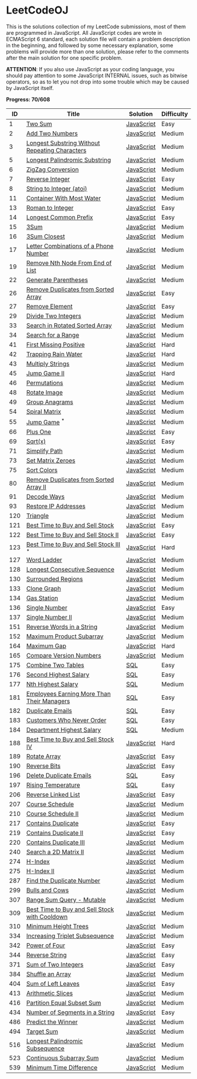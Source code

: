 # LeetCodeOJ

This is the solutions collection of my LeetCode submissions, most of them are programmed in JavaScript. All JavaScript codes are wrote in ECMAScript 6 standard, each solution file will contain a problem description in the beginning, and followed by some necessary explanation, some problems will provide more than one solution, please refer to the comments after the main solution for one specific problem.

**ATTENTION**: If you also use JavaScript as your coding language, you should pay attention to some JavaScript INTERNAL issues, such as bitwise operators, so as to let you not drop into some trouble which may be caused by JavaScript itself.

**Progress: 70/608**

| ID | Title | Solution | Difficulty |
|---| ----- | -------- | ---------- |
|1|[Two Sum](https://leetcode.com/problems/two-sum/) | [JavaScript](./src/two-sum/res.js)|Easy|
|2|[Add Two Numbers](https://leetcode.com/problems/add-two-numbers/) | [JavaScript](./src/add-two-numbers/res.js)|Medium|
|3|[Longest Substring Without Repeating Characters](https://leetcode.com/problems/longest-substring-without-repeating-characters/) | [JavaScript](./src/longest-substring-without-repeating-characters/res.js) |Medium|
|5|[Longest Palindromic Substring](https://leetcode.com/problems/longest-palindromic-substring/) | [JavaScript](./src/longest-palindromic-substring/res.js) |Medium|
|6|[ZigZag Conversion](https://leetcode.com/problems/zigzag-conversion/) | [JavaScript](./src/zigzag-conversion/res.js) |Medium|
|7|[Reverse Integer](https://leetcode.com/problems/reverse-integer/) | [JavaScript](./src/reverse-integer/res.js)|Easy|
|8|[String to Integer (atoi)](https://leetcode.com/problems/string-to-integer-atoi/) | [JavaScript](./src/string-to-integer-atoi/res.js)|Medium|
|11|[Container With Most Water](https://leetcode.com/problems/container-with-most-water/) | [JavaScript](./src/container-with-most-water/res.js)|Medium|
|13|[Roman to Integer](https://leetcode.com/problems/roman-to-integer/) | [JavaScript](./src/roman-to-integer/res.js)|Easy|
|14|[Longest Common Prefix](https://leetcode.com/problems/longest-common-prefix/) | [JavaScript](./src/longest-common-prefix/res.js)|Easy|
|15|[3Sum](https://leetcode.com/problems/3sum/) | [JavaScript](./src/3sum/res.js) |Medium|
|16|[3Sum Closest](https://leetcode.com/problems/3sum-closest/) | [JavaScript](./src/3sum-closest/res.js) |Medium|
|17|[Letter Combinations of a Phone Number](https://leetcode.com/problems/letter-combinations-of-a-phone-number/) | [JavaScript](./src/letter-combinations-of-a-phone-number/res.js)|Medium|
|19|[Remove Nth Node From End of List](https://leetcode.com/problems/remove-nth-node-from-end-of-list/) | [JavaScript](./src/remove-nth-node-from-end-of-list/res.js)|Medium|
|22|[Generate Parentheses](https://leetcode.com/problems/generate-parentheses/) | [JavaScript](./src/generate-parentheses/res.js)|Medium|
|26|[Remove Duplicates from Sorted Array](https://leetcode.com/problems/remove-duplicates-from-sorted-array/) | [JavaScript](./src/remove-duplicates-from-sorted-array/res.js)|Easy|
|27|[Remove Element](https://leetcode.com/problems/remove-element/) | [JavaScript](./src/remove-element/res.js)|Easy|
|29|[Divide Two Integers](https://leetcode.com/problems/divide-two-integers/) | [JavaScript](./src/divide-two-integers/res.js)|Medium|
|33|[Search in Rotated Sorted Array](https://leetcode.com/problems/search-in-rotated-sorted-array/) | [JavaScript](./src/search-in-rotated-sorted-array/res.js)|Medium|
|34|[Search for a Range](https://leetcode.com/problems/search-for-a-range/) | [JavaScript](./src/search-for-a-range/res.js)|Medium|
|41|[First Missing Positive](https://leetcode.com/problems/first-missing-positive/description/) | [JavaScript](./src/first-missing-positive/res.js)|Hard|
|42|[	Trapping Rain Water](https://leetcode.com/problems/trapping-rain-water/description/) | [JavaScript](./src/trapping-rain-water/res.js)|Hard|
|43|[Multiply Strings](https://leetcode.com/problems/multiply-strings/) | [JavaScript](./src/multiply-strings/res.js)|Medium|
|45|[Jump Game II](https://leetcode.com/problems/jump-game-ii/) | [JavaScript](./src/jump-game-ii/res.js)|Hard|
|46|[Permutations](https://leetcode.com/problems/permutations/) | [JavaScript](./src/permutations/res.js)|Medium|
|48|[Rotate Image](https://leetcode.com/problems/rotate-image/) | [JavaScript](./src/rotate-image/res.js)|Medium|
|49|[Group Anagrams](https://leetcode.com/problems/anagrams/) | [JavaScript](./src/anagrams/res.js)|Medium|
|54|[Spiral Matrix](https://leetcode.com/problems/spiral-matrix/) | [JavaScript](./src/spiral-matrix/res.js)|Medium|
|55|[Jump Game](https://leetcode.com/problems/jump-game/) <sup>*</sup> | [JavaScript](./src/jump-game/res.js)|Medium|
|66|[Plus One](https://leetcode.com/problems/plus-one/) | [JavaScript](./src/plus-one/res.js)|Easy|
|69|[Sqrt(x)](https://leetcode.com/problems/sqrtx/) | [JavaScript](./src/sqrtx/res.js)|Easy|
|71|[Simplify Path](https://leetcode.com/problems/simplify-path/) | [JavaScript](./src/simplify-path/res.js)|Medium|
|73|[Set Matrix Zeroes](https://leetcode.com/problems/set-matrix-zeroes/) | [JavaScript](./src/set-matrix-zeroes/res.js)|Medium|
|75|[Sort Colors](https://leetcode.com/problems/sort-colors/) | [JavaScript](./src/sort-colors/res.js)|Medium|
|80|[Remove Duplicates from Sorted Array II](https://leetcode.com/problems/remove-duplicates-from-sorted-array-ii/) | [JavaScript](./src/remove-duplicates-from-sorted-array-ii/res.js)|Medium|
|91|[Decode Ways](https://leetcode.com/problems/decode-ways/) | [JavaScript](./src/decode-ways/res.js)|Medium|
|93|[Restore IP Addresses](https://leetcode.com/problems/restore-ip-addresses/) | [JavaScript](./src/restore-ip-addresses/res.js)|Medium|
|120|[Triangle](https://leetcode.com/problems/triangle/) | [JavaScript](./src/triangle/res.js)|Medium|
|121|[Best Time to Buy and Sell Stock](https://leetcode.com/problems/best-time-to-buy-and-sell-stock/) | [JavaScript](./src/best-time-to-buy-and-sell-stock/res.js)|Easy|
|122|[Best Time to Buy and Sell Stock II](https://leetcode.com/problems/best-time-to-buy-and-sell-stock-ii/) | [JavaScript](./src/best-time-to-buy-and-sell-stock-ii/res.js)|Easy|
|123|[Best Time to Buy and Sell Stock III](https://leetcode.com/problems/best-time-to-buy-and-sell-stock-iii/) <sup>*</sup> | [JavaScript](./src/best-time-to-buy-and-sell-stock-iii/res.js)|Hard|
|127|[Word Ladder](https://leetcode.com/problems/word-ladder/) | [JavaScript](./src/word-ladder/res.js)|Medium|
|128|[Longest Consecutive Sequence](https://leetcode.com/problems/longest-consecutive-sequence/) | [JavaScript](./src/longest-consecutive-sequence/res.js)|Medium|
|130|[Surrounded Regions](https://leetcode.com/problems/surrounded-regions/) | [JavaScript](./src/surrounded-regions/res.js)|Medium|
|133|[Clone Graph](https://leetcode.com/problems/clone-graph/) | [JavaScript](./src/clone-graph/res.js)|Medium|
|134|[Gas Station](https://leetcode.com/problems/gas-station/) | [JavaScript](./src/gas-station/res.js)|Medium|
|136|[Single Number](https://leetcode.com/problems/single-number/) | [JavaScript](./src/single-number/res.js)|Easy|
|137|[Single Number II](https://leetcode.com/problems/single-number-ii/) | [JavaScript](./src/single-number-ii/res.js)|Medium|
|151|[Reverse Words in a String](https://leetcode.com/problems/reverse-words-in-a-string/) | [JavaScript](./src/reverse-words-in-a-string/res.js)|Medium|
|152|[Maximum Product Subarray](https://leetcode.com/problems/maximum-product-subarray/) | [JavaScript](./src/maximum-product-subarray/res.js)|Medium|
|164|[Maximum Gap](https://leetcode.com/problems/maximum-gap/) | [JavaScript](./src/maximum-gap/res.js)|Hard|
|165|[Compare Version Numbers](https://leetcode.com/problems/compare-version-numbers/) | [JavaScript](./src/compare-version-numbers/res.js)|Medium|
|175|[Combine Two Tables](https://leetcode.com/problems/combine-two-tables/)| [SQL](./src/combine-two-tables/res.txt)|Easy|
|176|[Second Highest Salary](https://leetcode.com/problems/second-highest-salary/)| [SQL](./src/second-highest-salary/res.txt)|Easy|
|177|[Nth Highest Salary](https://leetcode.com/problems/nth-highest-salary/)| [SQL](./src/nth-highest-salary/res.txt)|Medium|
|181|[Employees Earning More Than Their Managers](https://leetcode.com/problems/employees-earning-more-than-their-managers/) | [SQL](./src/employees-earning-more-than-their-managers/res.txt)|Easy|
|182|[Duplicate Emails](https://leetcode.com/problems/duplicate-emails/) | [SQL](./src/duplicate-emails/res.txt)|Easy|
|183|[Customers Who Never Order](https://leetcode.com/problems/customers-who-never-order/) | [SQL](./src/customers-who-never-order/res.txt)|Easy|
|184|[Department Highest Salary](https://leetcode.com/problems/department-highest-salary/) | [SQL](./src/department-highest-salary/res.txt)|Medium|
|188|[Best Time to Buy and Sell Stock IV](https://leetcode.com/problems/best-time-to-buy-and-sell-stock-iv/) | [JavaScript](./src/best-time-to-buy-and-sell-stock-iv/res.txt)|Hard|
|189|[Rotate Array](https://leetcode.com/problems/rotate-array/) | [JavaScript](./src/rotate-array/res.js)|Easy|
|190|[Reverse Bits](https://leetcode.com/problems/reverse-bits/) | [JavaScript](./src/reverse-bits/res.js)|Easy|
|196|[Delete Duplicate Emails](https://leetcode.com/problems/delete-duplicate-emails/) | [SQL](./src/delete-duplicate-emails/res.txt)|Easy|
|197|[Rising Temperature](https://leetcode.com/problems/rising-temperature/) | [SQL](./src/rising-temperature/res.txt)|Easy|
|206|[Reverse Linked List](https://leetcode.com/problems/reverse-linked-list/) | [JavaScript](./src/reverse-linked-list/res.js)|Easy|
|207|[Course Schedule](https://leetcode.com/problems/course-schedule/) | [JavaScript](./src/course-schedule/res.js)|Medium|
|210|[Course Schedule II](https://leetcode.com/problems/course-schedule-ii/) | [JavaScript](./src/course-schedule-ii/res.js)|Medium|
|217|[Contains Duplicate](https://leetcode.com/problems/contains-duplicate/) | [JavaScript](./src/contains-duplicate/res.js)|Easy|
|219|[Contains Duplicate II](https://leetcode.com/problems/contains-duplicate-ii/) | [JavaScript](./src/contains-duplicate-ii/res.js)|Easy|
|220|[Contains Duplicate III](https://leetcode.com/problems/contains-duplicate-iii/) | [JavaScript](./src/contains-duplicate-iii/res.js)|Medium|
|240|[Search a 2D Matrix II](https://leetcode.com/problems/search-a-2d-matrix-ii/) | [JavaScript](./src/search-a-2d-matrix-ii/res.js)|Medium|
|274|[H-Index](https://leetcode.com/problems/h-index/) | [JavaScript](./src/h-index/res.js)|Medium|
|275|[H-Index II](https://leetcode.com/problems/h-index-ii/) | [JavaScript](./src/h-index-ii/res.js)|Medium|
|287|[Find the Duplicate Number](https://leetcode.com/problems/find-the-duplicate-number/) | [JavaScript](./src/find-the-duplicate-number/res.js)|Medium|
|299|[Bulls and Cows](https://leetcode.com/problems/bulls-and-cows/) | [JavaScript](./src/bulls-and-cows/res.js)|Medium|
|307|[Range Sum Query - Mutable](https://leetcode.com/problems/range-sum-query-mutable/) | [JavaScript](./src/range-sum-query-mutable/res.js)|Medium|
|309|[Best Time to Buy and Sell Stock with Cooldown](https://leetcode.com/problems/best-time-to-buy-and-sell-stock-with-cooldown/) | [JavaScript](./src/best-time-to-buy-and-sell-stock-with-cooldown/res.js)|Medium|
|310|[Minimum Height Trees](https://leetcode.com/problems/minimum-height-trees/) | [JavaScript](./src/minimum-height-trees/res.js)|Medium|
|334|[Increasing Triplet Subsequence](https://leetcode.com/problems/increasing-triplet-subsequence/) | [JavaScript](./src/increasing-triplet-subsequence/res.js)|Medium|
|342|[Power of Four](https://leetcode.com/problems/power-of-four/) | [JavaScript](./src/power-of-four/res.js)|Easy|
|344|[Reverse String](https://leetcode.com/problems/reverse-string/) | [JavaScript](./src/reverse-string/res.js)|Easy|
|371|[Sum of Two Integers](https://leetcode.com/problems/sum-of-two-integers/) | [JavaScript](./src/sum-of-two-integers/res.js)|Easy|
|384|[Shuffle an Array](https://leetcode.com/problems/shuffle-an-array/) | [JavaScript](./src/shuffle-an-array/res.js)|Medium|
|404|[Sum of Left Leaves](https://leetcode.com/problems/sum-of-left-leaves/) | [JavaScript](./src/sum-of-left-leaves/res.js)|Easy|
|413|[Arithmetic Slices](https://leetcode.com/problems/arithmetic-slices/) | [JavaScript](./src/arithmetic-slices/res.js)|Medium|
|416|[Partition Equal Subset Sum](https://leetcode.com/problems/partition-equal-subset-sum/) | [JavaScript](./src/partition-equal-subset-sum/res.js)|Medium|
|434|[Number of Segments in a String](https://leetcode.com/problems/number-of-segments-in-a-string/) | [JavaScript](./src/number-of-segments-in-a-string/res.js)|Easy|
|486|[Predict the Winner](https://leetcode.com/problems/predict-the-winner/) | [JavaScript](./src/predict-the-winner/res.js)|Medium|
|494|[Target Sum](https://leetcode.com/problems/target-sum/) | [JavaScript](./src/target-sum/res.js)|Medium|
|516|[Longest Palindromic Subsequence](https://leetcode.com/problems/longest-palindromic-subsequence/) | [JavaScript](./src/longest-palindromic-subsequence/res.js)|Medium|
|523|[Continuous Subarray Sum](https://leetcode.com/problems/continuous-subarray-sum/) | [JavaScript](./src/continuous-subarray-sum/res.js)|Medium|
|539|[Minimum Time Difference](https://leetcode.com/problems/minimum-time-difference/) | [JavaScript](./src/minimum-time-difference/res.js)|Medium|
